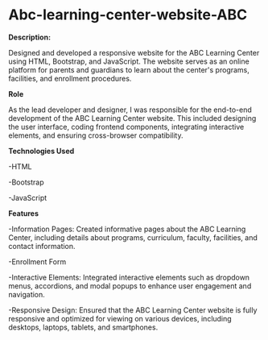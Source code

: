 # Abc-learning-center-website-ABC
**Description:**

Designed and developed a responsive website for the ABC Learning Center using HTML, Bootstrap, and JavaScript. The website serves as an online platform for parents and guardians to learn about the center's programs, facilities, and enrollment procedures.

**Role**

As the lead developer and designer, I was responsible for the end-to-end development of the ABC Learning Center website. This included designing the user interface, coding frontend components, integrating interactive elements, and ensuring cross-browser compatibility.

**Technologies Used**

-HTML

-Bootstrap

-JavaScript

**Features**

-Information Pages: Created informative pages about the ABC Learning Center, including details about programs, curriculum, faculty, facilities, and contact information.

-Enrollment Form

-Interactive Elements: Integrated interactive elements such as dropdown menus, accordions, and modal popups to enhance user engagement and navigation.

-Responsive Design: Ensured that the ABC Learning Center website is fully responsive and optimized for viewing on various devices, including desktops, laptops, tablets, and smartphones.
